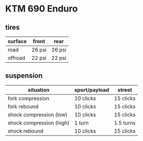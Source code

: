 # KTM 690 Enduro

## tires

surface   | front   | rear
----------|---------|--------
road      | 26 psi  | 26 psi
offroad   | 22 psi  | 22 psi

## suspension

situation                 | sport/payload     | street
--------------------------|-------------------|----------------
fork compression          | 10 clicks         | 15 clicks
fork rebound              | 10 clicks         | 15 clicks
shock compression (low)   | 10 clicks         | 15 clicks
shock compression (high)  | 1 turn            | 1.5 turns
shock rebound             | 10 clicks         | 15 clicks
